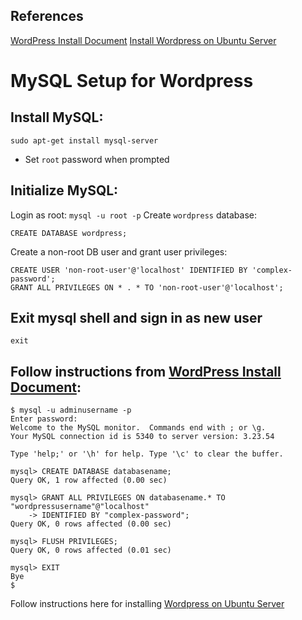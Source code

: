 ## References
 [WordPress Install Document](https://codex.wordpress.org/Installing_WordPress#Using_the_MySQL_Client)
 [Install Wordpress on Ubuntu Server](https://peteris.rocks/blog/unattended-installation-of-wordpress-on-ubuntu-server/)

# MySQL Setup for Wordpress

## Install MySQL:
`sudo apt-get install mysql-server`
- Set `root` password when prompted 

## Initialize MySQL:
Login as root:
```mysql -u root -p```
Create `wordpress` database:
```
CREATE DATABASE wordpress;
```
Create a non-root DB user and grant user privileges:
```
CREATE USER 'non-root-user'@'localhost' IDENTIFIED BY 'complex-password';
GRANT ALL PRIVILEGES ON * . * TO 'non-root-user'@'localhost';
```
## Exit mysql shell and sign in as new user
```exit```

## Follow instructions from [WordPress Install Document](https://codex.wordpress.org/Installing_WordPress#Using_the_MySQL_Client):
```
$ mysql -u adminusername -p
Enter password:
Welcome to the MySQL monitor.  Commands end with ; or \g.
Your MySQL connection id is 5340 to server version: 3.23.54
 
Type 'help;' or '\h' for help. Type '\c' to clear the buffer.
 
mysql> CREATE DATABASE databasename;
Query OK, 1 row affected (0.00 sec)
 
mysql> GRANT ALL PRIVILEGES ON databasename.* TO "wordpressusername"@"localhost"
    -> IDENTIFIED BY "complex-password";
Query OK, 0 rows affected (0.00 sec)
  
mysql> FLUSH PRIVILEGES;
Query OK, 0 rows affected (0.01 sec)

mysql> EXIT
Bye
$ 
```

Follow instructions here for installing  [Wordpress on Ubuntu Server](https://peteris.rocks/blog/unattended-installation-of-wordpress-on-ubuntu-server/)
